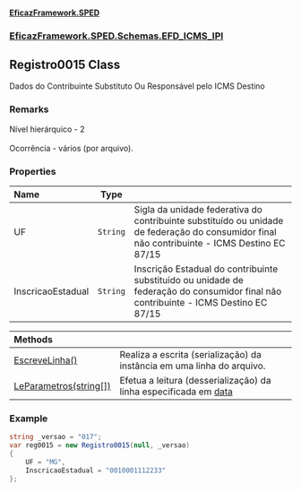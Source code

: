 #### [EficazFramework.SPED](EficazFrameworkSPED.md 'EficazFramework SPED')
### [EficazFramework.SPED.Schemas.EFD_ICMS_IPI](EficazFramework.SPED.Schemas.EFD_ICMS_IPI.md 'EficazFramework.SPED.Schemas.EFD_ICMS_IPI')

## Registro0015 Class

Dados do Contribuinte Substituto Ou Responsável pelo ICMS Destino

### Remarks
Nível hierárquico - 2 <br/>  
Ocorrência - vários (por arquivo).
### Properties

| Name | Type | |
| :--- | :---: | :--- |
| UF | `String` | Sigla da unidade federativa do contribuinte substituído ou unidade de federação do consumidor final             não contribuinte - ICMS Destino EC 87/15 |
| InscricaoEstadual | `String` | Inscrição Estadual do contribuinte substituído ou unidade de federação do consumidor final             não contribuinte - ICMS Destino EC 87/15 |

| Methods | |
| :--- | :--- |
| [EscreveLinha()](EficazFramework.SPED.Schemas.EFD_ICMS_IPI/Registro0015/EscreveLinha().md 'EficazFramework.SPED.Schemas.EFD_ICMS_IPI.Registro0015.EscreveLinha()') | Realiza a escrita (serialização) da instância em uma linha do arquivo. |
| [LeParametros(string[])](EficazFramework.SPED.Schemas.EFD_ICMS_IPI/Registro0015/LeParametros(string[]).md 'EficazFramework.SPED.Schemas.EFD_ICMS_IPI.Registro0015.LeParametros(string[])') | Efetua a leitura (desserialização) da linha especificada em [data](EficazFramework.SPED.Schemas.EFD_ICMS_IPI/Registro0015/LeParametros(string[]).md#EficazFramework.SPED.Schemas.EFD_ICMS_IPI.Registro0015.LeParametros(string[]).data 'EficazFramework.SPED.Schemas.EFD_ICMS_IPI.Registro0015.LeParametros(string[]).data') |

### Example
```csharp  
string _versao = "017";  
var reg0015 = new Registro0015(null, _versao)  
{  
    UF = "MG",  
    InscricaoEstadual = "0010001112233"  
};  
```